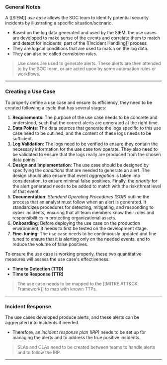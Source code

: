 ### General Notes

A [[SIEM]] _use case_ allows the SOC team to identify potential security incidents by illustrating a specific situation/scenario.
- Based on the log data generated and used by the SIEM, the use cases are developed to make sense of the events and correlate them to match and detect for incidents, part of the [[Incident Handling]] process.
- They are logical conditions that are used to match on the log data.
- They can also be called *correlation rules*.

> Use cases are used to generate alerts. These alerts are then attended to by the SOC team, or are acted upon by some automation rules or workflows.

---
### Creating a Use Case

To properly define a use case and ensure its efficiency, they need to be created following a cycle that has several stages:

1. **Requirements**: The purpose of the use case needs to be concrete and understood, such that the correct alerts are generated at the right time.
2. **Data Points**: The data sources that generate the logs specific to this use case need to be outlined, and the content of these logs needs to be sufficient.
3. **Log Validation**: The logs need to be verified to ensure they contain the necessary information for the use case tow operate. They also need to be validated to ensure that the logs really are produced from the chosen data points.
4. **Design and Implementation**: The use case should be designed by specifying the _conditions_ that are needed to generate an alert. The design should also ensure that event _aggregation_ is taken into consideration, to ensure minimal false positives. Finally, the _priority_ for the alert generated needs to be added to match with the risk/threat level of that event.
5. **Documentation**: _Standard Operating Procedures (SOP)_ outline the process that an analyst must follow when an alert is generated. It standardizes procedures for detecting, mitigating, and responding to cyber incidents, ensuring that all team members know their roles and responsibilities in protecting organizational assets.
6. **Onboarding**: Before deploying the use case on the production environment, it needs to first be tested on the development stage.
7. **Fine-tuning**: The use case needs to be continuously updated and fine tuned to ensure that it is alerting only on the needed events, and to reduce the volume of false positives.

To ensure the use case is working properly, these two quantitative measures will assess the use case's effectiveness:

- **Time to Detection (TTD)**
- **Time to Response (TTR)**

> The use case needs to be mapped to the [[MITRE ATT&CK Framework]] to map with known TTPs.

---
### Incident Response

The use cases developed produce alerts, and these alerts can be aggregated into incidents if needed.
- Therefore, an _incident response plan (IRP)_ needs to be set up for managing the alerts and to address the true positive incidents.

> SLAs and OLAs need to be created between teams to handle alerts and to follow the IRP.

---